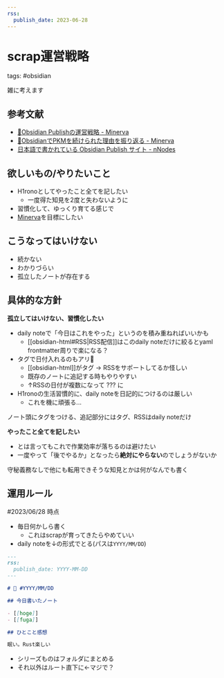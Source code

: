```yaml
---
rss:
  publish_date: 2023-06-28
---
```


# scrap運営戦略

tags: #obsidian

雑に考えます

## 参考文献

- [📘Obsidian Publishの運営戦略 - Minerva](https://minerva.mamansoft.net/%F0%9F%93%98Articles/%F0%9F%93%98Obsidian+Publish%E3%81%AE%E9%81%8B%E5%96%B6%E6%88%A6%E7%95%A5)
- [📘ObsidianでPKMを続けられた理由を振り返る - Minerva](https://minerva.mamansoft.net/%F0%9F%93%98Articles/%F0%9F%93%98Obsidian%E3%81%A7PKM%E3%82%92%E7%B6%9A%E3%81%91%E3%82%89%E3%82%8C%E3%81%9F%E7%90%86%E7%94%B1%E3%82%92%E6%8C%AF%E3%82%8A%E8%BF%94%E3%82%8B)
- [日本語で書かれている Obsidian Publish サイト - nNodes](https://notes.naney.org/Notes/%E6%97%A5%E6%9C%AC%E8%AA%9E%E3%81%A7%E6%9B%B8%E3%81%8B%E3%82%8C%E3%81%A6%E3%81%84%E3%82%8B+Obsidian+Publish+%E3%82%B5%E3%82%A4%E3%83%88)

## 欲しいもの/やりたいこと

- H1ronoとしてやったこと全てを記したい
    - 一度得た知見を2度と失わないように
- 習慣化して、ゆっくり育てる感じで
- [Minerva](https://minerva.mamansoft.net/Home)を目標にしたい

## こうなってはいけない

- 続かない
- わかりづらい
- 孤立したノートが存在する

## 具体的な方針

**孤立してはいけない、習慣化したい**

- daily noteで「今日はこれをやった」というのを積み重ねればいいかも
    - [[obsidian-html#RSS|RSS配信]]はこのdaily noteだけに絞るとyaml frontmatter周りで楽になる？
- タグで日付入れるのもアリ🐜
    - [[obsidian-html]]がタグ → RSSをサポートしてるか怪しい
    - 既存のノートに追記する時もやりやすい
    - ↑RSSの日付が複数になって ??? に
- H1ronoの生活習慣的に、daily noteを日記的につけるのは厳しい
    - これを機に頑張る...

ノート頭にタグをつける、追記部分にはタグ、RSSはdaily noteだけ

**やったこと全てを記したい**

- とは言ってもこれで作業効率が落ちるのは避けたい
- 一度やって「後でやるか」となったら**絶対にやらない**のでしょうがないか

守秘義務なしで他にも転用できそうな知見とかは何がなんでも書く

## 運用ルール

#2023/06/28 時点

- 毎日何かしら書く
    - これはscrapが育ってきたらやめていい
- daily noteを↓の形式でとる(パスは`YYYY/MM/DD`)

```md
---
rss:
  publish_date: YYYY-MM-DD
---

# 📅 #YYYY/MM/DD

## 今日書いたノート

- [[hoge]]
- [[fuga]]

## ひとこと感想

眠い。Rust楽しい
```

- シリーズものはフォルダにまとめる
- それ以外はルート直下に←マジで？
